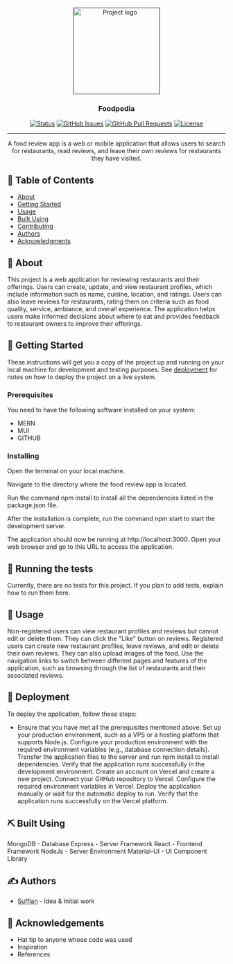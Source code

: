 <p align="center">
  <a href="" rel="noopener">
 <img width=200px height=200px src="https://i.imgur.com/6wj0hh6.jpg" alt="Project logo"></a>
</p>

<h3 align="center">Foodpedia</h3>

<div align="center">

[![Status](https://img.shields.io/badge/status-active-success.svg)]()
[![GitHub Issues](https://img.shields.io/github/issues/kylelobo/The-Documentation-Compendium.svg)](https://github.com/kylelobo/The-Documentation-Compendium/issues)
[![GitHub Pull Requests](https://img.shields.io/github/issues-pr/kylelobo/The-Documentation-Compendium.svg)](https://github.com/kylelobo/The-Documentation-Compendium/pulls)
[![License](https://img.shields.io/badge/license-MIT-blue.svg)](/LICENSE)

</div>

---

<p align="center">
A food review app is a web or mobile application that allows users to search for restaurants, read reviews, and leave their own reviews for restaurants they have visited. 
  <br>
</p>

## 📝 Table of Contents

- [About](#about)
- [Getting Started](#getting_started)
- [Usage](#usage)
- [Built Using](#built_using)
- [Contributing](../CONTRIBUTING.md)
- [Authors](#authors)
- [Acknowledgments](#acknowledgement)

## 🧐 About <a name = "about"></a>

This project is a web application for reviewing restaurants and their offerings. Users can create, update, and view restaurant profiles, which include information such as name, cuisine, location, and ratings. Users can also leave reviews for restaurants, rating them on criteria such as food quality, service, ambiance, and overall experience. The application helps users make informed decisions about where to eat and provides feedback to restaurant owners to improve their offerings.

## 🏁 Getting Started <a name = "getting_started"></a>

These instructions will get you a copy of the project up and running on your local machine for development and testing purposes. See [deployment](#deployment) for notes on how to deploy the project on a live system.

### Prerequisites

You need to have the following software installed on your system:

- MERN
- MUI 
- GITHUB


### Installing

Open the terminal on your local machine.

Navigate to the directory where the food review app is located.

Run the command npm install to install all the dependencies listed in the package.json file.

After the installation is complete, run the command npm start to start the development server.

The application should now be running at http://localhost:3000. Open your web browser and go to this URL to access the application.

## 🔧 Running the tests <a name = "tests"></a>

Currently, there are no tests for this project. If you plan to add tests, explain how to run them here.

## 🎈 Usage <a name="usage"></a>

Non-registered users can view restaurant profiles and reviews but cannot edit or delete them. They can click the "Like" button on reviews.
Registered users can create new restaurant profiles, leave reviews, and edit or delete their own reviews. They can also upload images of the food.
Use the navigation links to switch between different pages and features of the application, such as browsing through the list of restaurants and their associated reviews.

## 🚀 Deployment <a name = "deployment"></a>

To deploy the application, follow these steps:

- Ensure that you have met all the prerequisites mentioned above.
Set up your production environment, such as a VPS or a hosting platform that supports Node.js.
Configure your production environment with the required environment variables (e.g., database connection details).
Transfer the application files to the server and run npm install to install dependencies.
Verify that the application runs successfully in the development environment.
Create an account on Vercel and create a new project.
Connect your GitHub repository to Vercel.
Configure the required environment variables in Vercel.
Deploy the application manually or wait for the automatic deploy to run.
Verify that the application runs successfully on the Vercel platform.


## ⛏️ Built Using <a name = "built_using"></a>

MongoDB - Database
Express - Server Framework
React - Frontend Framework
NodeJs - Server Environment
Material-UI - UI Component Library

## ✍️ Authors <a name = "authors"></a>

- [Suffian](https://github.com/mdsuffian83/Foodpedia) - Idea & Initial work

## 🎉 Acknowledgements <a name = "acknowledgement"></a>

- Hat tip to anyone whose code was used
- Inspiration
- References

